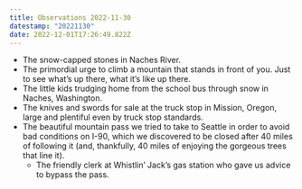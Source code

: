 ```yaml
---
title: Observations 2022-11-30
datestamp: "20221130"
date: 2022-12-01T17:26:49.822Z
---
```

- The snow-capped stones in Naches River.
- The primordial urge to climb a mountain that stands in front of you. Just to see what’s up there, what it’s like up there.
- The little kids trudging home from the school bus through snow in Naches, Washington.
- The knives and swords for sale at the truck stop in Mission, Oregon, large and plentiful even by truck stop standards.
- The beautiful mountain pass we tried to take to Seattle in order to avoid bad conditions on I-90, which we discovered to be closed after 40 miles of following it (and, thankfully, 40 miles of enjoying the gorgeous trees that line it).
	- The friendly clerk at Whistlin’ Jack’s gas station who gave us advice to bypass the pass.